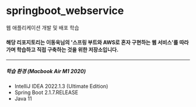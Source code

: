# springboot_webservice
웹 애플리케이션 개발 및 배포 학습

#### 해당 리포지토리는 이동욱님의 '스프링 부트와 AWS로 혼자 구현하는 웹 서비스'를 따라가며 학습하고 직접 구축하는 것을 위한 저장소입니다.
----
##### 학습 환경 (Macbook Air M1 2020)
- IntelliJ IDEA 2022.1.3 (Ultimate Edition)
- Spring Boot 2.1.7.RELEASE
- Java 11
